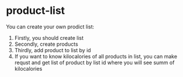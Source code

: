 # product-list
You can create your own prodict list:
1. Firstly, you should create list
2. Secondly, create products
3. Thirdly, add product to list by id
4. If you want to know kilocalories of all products in list, 
you can make requst and get list of product by list id where
you will see summ of kilocalories 
